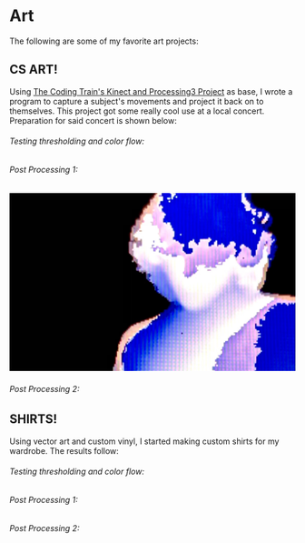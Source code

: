 # Art
The following are some of my favorite art projects:

## CS ART!
Using [The Coding Train's Kinect and Processing3 Project](https://www.youtube.com/watch?v=QmVNgdapJJM) as base, I wrote a program to capture a subject's movements and project it back on to themselves. This project got some really cool use at a local concert. Preparation for said concert is shown below:

###### Testing thresholding and color flow:

###### Post Processing 1:
![pp1](cs_art/pp1.jpg)
###### Post Processing 2:


## SHIRTS!
Using vector art and custom vinyl, I started making custom shirts for my wardrobe. The results follow:

###### Testing thresholding and color flow:

###### Post Processing 1:

###### Post Processing 2:
